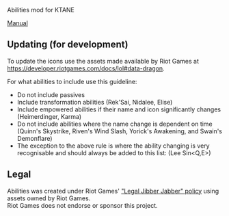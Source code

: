Abilities mod for KTANE

[Manual](https://wouter17.github.io/Abilities/Manual/HTML/Abilities.html)

## Updating (for development)
To update the icons use the assets made available by Riot Games at https://developer.riotgames.com/docs/lol#data-dragon.

For what abilities to include use this guideline:
- Do not include passives
- Include transformation abilities (Rek'Sai, Nidalee, Elise)
- Include empowered abilities if their name and icon significantly changes (Heimerdinger, Karma)
- Do not include abilities where the name change is dependent on time (Quinn's Skystrike, Riven's Wind Slash, Yorick's Awakening, and Swain's Demonflare)
- The exception to the above rule is where the ability changing is very recognisable and should always be added to this list: (Lee Sin<Q,E>)

## Legal
Abilities was created under Riot Games' ["Legal Jibber Jabber" policy](https://www.riotgames.com/en/legal) using assets owned by Riot Games.  
Riot Games does not endorse or sponsor this project.
